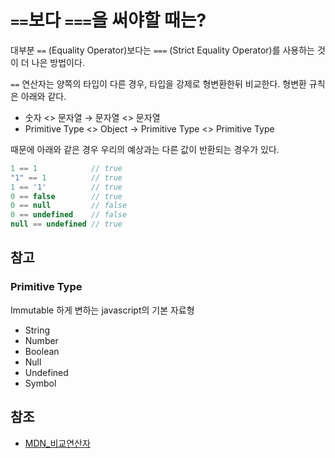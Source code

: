 # `==`보다 `===`을 써야할 때는?

대부분 `==` (Equality Operator)보다는 `===` (Strict Equality Operator)를 사용하는 것이 더 나은 방법이다.  

`==` 연산자는 양쪽의 타입이 다른 경우, 타입을 강제로 형변환한뒤 비교한다. 형변환 규칙은 아래와 같다.  
- 숫자 <> 문자열 → 문자열 <> 문자열
- Primitive Type <> Object → Primitive Type <> Primitive Type

때문에 아래와 같은 경우 우리의 예상과는 다른 값이 반환되는 경우가 있다.  

```javascript
1 == 1            // true
"1" == 1          // true
1 == '1'          // true
0 == false        // true
0 == null         // false
0 == undefined    // false
null == undefined // true
```

## 참고
### Primitive Type
Immutable 하게 변하는 javascript의 기본 자료형
- String
- Number
- Boolean
- Null
- Undefined
- Symbol

## 참조
- [MDN_비교연산자](https://developer.mozilla.org/ko/docs/Web/JavaScript/Reference/Operators/Comparison_Operators)
